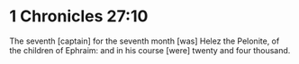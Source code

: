 # 1 Chronicles 27:10

The seventh [captain] for the seventh month [was] Helez the Pelonite, of the children of Ephraim: and in his course [were] twenty and four thousand.